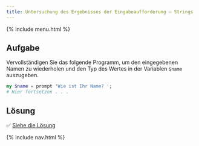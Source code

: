 ```yaml
---
title: Untersuchung des Ergebnisses der Eingabeaufforderung — Strings
---
```


{% include menu.html %}

## Aufgabe

Vervollständigen Sie das folgende Programm, um den eingegebenen Namen zu wiederholen und den Typ des Wertes in der Variablen `$name` auszugeben.

```raku
my $name = prompt 'Wie ist Ihr Name? ';
# Hier fortsetzen . . .
```

## Lösung

✅ [Siehe die Lösung](solution)

{% include nav.html %}